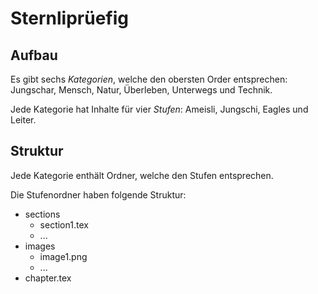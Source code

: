 # Sternliprüefig

## Aufbau

Es gibt sechs *Kategorien*, welche den obersten Order entsprechen: Jungschar, Mensch, Natur, Überleben, Unterwegs und Technik.

Jede Kategorie hat Inhalte für vier *Stufen*: Ameisli, Jungschi, Eagles und Leiter.

## Struktur

Jede Kategorie enthält Ordner, welche den Stufen entsprechen.

Die Stufenordner haben folgende Struktur:

- sections
	- section1.tex
	- ...
- images
	- image1.png
	- ...
- chapter.tex